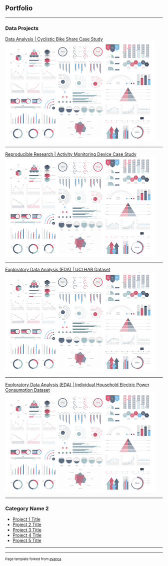 ## Portfolio

---

### Data Projects 

[Data Analysis | Cyclistic Bike Share Case Study](/sample_page)
<img src="images/dummy_thumbnail.jpg?raw=true"/>

---
[Reproducible Research | Activity Monitoring Device Case Study](/pdf/sample_presentation.pdf)
<img src="images/dummy_thumbnail.jpg?raw=true"/>

---
[Exploratory Data Analysis (EDA) | UCI HAR Dataset](http://example.com/)
<img src="images/dummy_thumbnail.jpg?raw=true"/>

---
[Exploratory Data Analysis (EDA) | Individual Household Electric Power Consumption Dataset](http://example.com/)
<img src="images/dummy_thumbnail.jpg?raw=true"/>

---

### Category Name 2

- [Project 1 Title](http://example.com/)
- [Project 2 Title](http://example.com/)
- [Project 3 Title](http://example.com/)
- [Project 4 Title](http://example.com/)
- [Project 5 Title](http://example.com/)

---




---
<p style="font-size:11px">Page template forked from <a href="https://github.com/evanca/quick-portfolio">evanca</a></p>
<!-- Remove above link if you don't want to attibute -->
